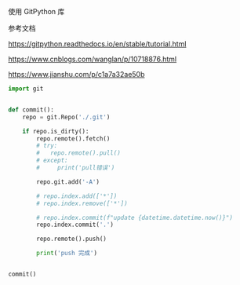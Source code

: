 使用 GitPython 库

参考文档

https://gitpython.readthedocs.io/en/stable/tutorial.html

https://www.cnblogs.com/wanglan/p/10718876.html

https://www.jianshu.com/p/c1a7a32ae50b

```py
import git


def commit():
    repo = git.Repo('./.git')

    if repo.is_dirty():
        repo.remote().fetch()
        # try:
        #   repo.remote().pull()
        # except:
        #     print('pull错误')

        repo.git.add('-A')

        # repo.index.add(['*'])
        # repo.index.remove(['*'])

        # repo.index.commit(f"update {datetime.datetime.now()}")
        repo.index.commit('.')

        repo.remote().push()

        print('push 完成')


commit()

```
